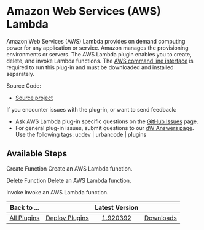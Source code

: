 
Amazon Web Services (AWS) Lambda
================================


Amazon Web Services (AWS) Lambda provides on demand computing power for any application or service. Amazon manages the provisioning environments or servers. The AWS Lambda plugin enables you to create, delete, and invoke Lambda functions. The [AWS command line interface](https://aws.amazon.com/cli/) is required to run this plug-in and must be downloaded and installed separately.


Source Code:


* [Source project](https://github.com/UrbanCode/AWS-Lambda-UCD)


If you encounter issues with the plug-in, or want to send feedback:


* Ask AWS Lambda plug-in specific questions on the [GitHub Issues](https://github.com/UrbanCode/AWS-Lambda-UCD/issues) page.
* For general plug-in issues, submit questions to our [dW Answers page](https://developer.ibm.com/answers/smart-spaces/23/urbancode.html). Use the following tags: ucdev | urbancode | plugins



Available Steps
---------------


Create Function Create an AWS Lambda function.


Delete Function Delete an AWS Lambda function.


Invoke Invoke an AWS Lambda function.





|Back to ...||Latest Version||
| :---: | :---: | :---: | :---: |
|[All Plugins](../../index.md)|[Deploy Plugins](../README.md)|[1.920392](https://raw.githubusercontent.com/UrbanCode/IBM-UCD-PLUGINS/main/files/aws-lambda/aws-lambda-1.920392.zip)|[Downloads](downloads.md)|
